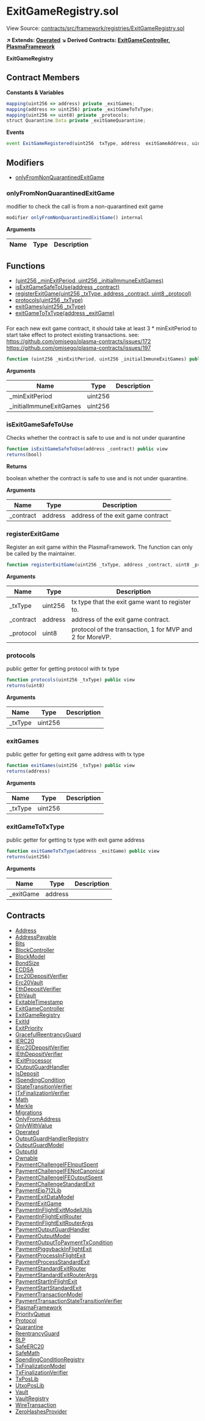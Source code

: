 # ExitGameRegistry.sol

View Source: [contracts/src/framework/registries/ExitGameRegistry.sol](../contracts/src/framework/registries/ExitGameRegistry.sol)

**↗ Extends: [Operated](Operated.md)**
**↘ Derived Contracts: [ExitGameController](ExitGameController.md), [PlasmaFramework](PlasmaFramework.md)**

**ExitGameRegistry**

## Contract Members
**Constants & Variables**

```js
mapping(uint256 => address) private _exitGames;
mapping(address => uint256) private _exitGameToTxType;
mapping(uint256 => uint8) private _protocols;
struct Quarantine.Data private _exitGameQuarantine;

```

**Events**

```js
event ExitGameRegistered(uint256  txType, address  exitGameAddress, uint8  protocol);
```

## Modifiers

- [onlyFromNonQuarantinedExitGame](#onlyfromnonquarantinedexitgame)

### onlyFromNonQuarantinedExitGame

modifier to check the call is from a non-quarantined exit game

```js
modifier onlyFromNonQuarantinedExitGame() internal
```

**Arguments**

| Name        | Type           | Description  |
| ------------- |------------- | -----|

## Functions

- [(uint256 _minExitPeriod, uint256 _initialImmuneExitGames)](#)
- [isExitGameSafeToUse(address _contract)](#isexitgamesafetouse)
- [registerExitGame(uint256 _txType, address _contract, uint8 _protocol)](#registerexitgame)
- [protocols(uint256 _txType)](#protocols)
- [exitGames(uint256 _txType)](#exitgames)
- [exitGameToTxType(address _exitGame)](#exitgametotxtype)

### 

For each new exit game contract, it should take at least 3 * minExitPeriod to start take effect to protect existing transactions.
     see: https://github.com/omisego/plasma-contracts/issues/172
          https://github.com/omisego/plasma-contracts/issues/197

```js
function (uint256 _minExitPeriod, uint256 _initialImmuneExitGames) public nonpayable
```

**Arguments**

| Name        | Type           | Description  |
| ------------- |------------- | -----|
| _minExitPeriod | uint256 |  | 
| _initialImmuneExitGames | uint256 |  | 

### isExitGameSafeToUse

Checks whether the contract is safe to use and is not under quarantine

```js
function isExitGameSafeToUse(address _contract) public view
returns(bool)
```

**Returns**

boolean whether the contract is safe to use and is not under quarantine.

**Arguments**

| Name        | Type           | Description  |
| ------------- |------------- | -----|
| _contract | address | address of the exit game contract | 

### registerExitGame

Register an exit game within the PlasmaFramework. The function can only be called by the maintainer.

```js
function registerExitGame(uint256 _txType, address _contract, uint8 _protocol) public nonpayable onlyOperator 
```

**Arguments**

| Name        | Type           | Description  |
| ------------- |------------- | -----|
| _txType | uint256 | tx type that the exit game want to register to. | 
| _contract | address | address of the exit game contract. | 
| _protocol | uint8 | protocol of the transaction, 1 for MVP and 2 for MoreVP. | 

### protocols

public getter for getting protocol with tx type

```js
function protocols(uint256 _txType) public view
returns(uint8)
```

**Arguments**

| Name        | Type           | Description  |
| ------------- |------------- | -----|
| _txType | uint256 |  | 

### exitGames

public getter for getting exit game address with tx type

```js
function exitGames(uint256 _txType) public view
returns(address)
```

**Arguments**

| Name        | Type           | Description  |
| ------------- |------------- | -----|
| _txType | uint256 |  | 

### exitGameToTxType

public getter for getting tx type with exit game address

```js
function exitGameToTxType(address _exitGame) public view
returns(uint256)
```

**Arguments**

| Name        | Type           | Description  |
| ------------- |------------- | -----|
| _exitGame | address |  | 

## Contracts

* [Address](Address.md)
* [AddressPayable](AddressPayable.md)
* [Bits](Bits.md)
* [BlockController](BlockController.md)
* [BlockModel](BlockModel.md)
* [BondSize](BondSize.md)
* [ECDSA](ECDSA.md)
* [Erc20DepositVerifier](Erc20DepositVerifier.md)
* [Erc20Vault](Erc20Vault.md)
* [EthDepositVerifier](EthDepositVerifier.md)
* [EthVault](EthVault.md)
* [ExitableTimestamp](ExitableTimestamp.md)
* [ExitGameController](ExitGameController.md)
* [ExitGameRegistry](ExitGameRegistry.md)
* [ExitId](ExitId.md)
* [ExitPriority](ExitPriority.md)
* [GracefulReentrancyGuard](GracefulReentrancyGuard.md)
* [IERC20](IERC20.md)
* [IErc20DepositVerifier](IErc20DepositVerifier.md)
* [IEthDepositVerifier](IEthDepositVerifier.md)
* [IExitProcessor](IExitProcessor.md)
* [IOutputGuardHandler](IOutputGuardHandler.md)
* [IsDeposit](IsDeposit.md)
* [ISpendingCondition](ISpendingCondition.md)
* [IStateTransitionVerifier](IStateTransitionVerifier.md)
* [ITxFinalizationVerifier](ITxFinalizationVerifier.md)
* [Math](Math.md)
* [Merkle](Merkle.md)
* [Migrations](Migrations.md)
* [OnlyFromAddress](OnlyFromAddress.md)
* [OnlyWithValue](OnlyWithValue.md)
* [Operated](Operated.md)
* [OutputGuardHandlerRegistry](OutputGuardHandlerRegistry.md)
* [OutputGuardModel](OutputGuardModel.md)
* [OutputId](OutputId.md)
* [Ownable](Ownable.md)
* [PaymentChallengeIFEInputSpent](PaymentChallengeIFEInputSpent.md)
* [PaymentChallengeIFENotCanonical](PaymentChallengeIFENotCanonical.md)
* [PaymentChallengeIFEOutputSpent](PaymentChallengeIFEOutputSpent.md)
* [PaymentChallengeStandardExit](PaymentChallengeStandardExit.md)
* [PaymentEip712Lib](PaymentEip712Lib.md)
* [PaymentExitDataModel](PaymentExitDataModel.md)
* [PaymentExitGame](PaymentExitGame.md)
* [PaymentInFlightExitModelUtils](PaymentInFlightExitModelUtils.md)
* [PaymentInFlightExitRouter](PaymentInFlightExitRouter.md)
* [PaymentInFlightExitRouterArgs](PaymentInFlightExitRouterArgs.md)
* [PaymentOutputGuardHandler](PaymentOutputGuardHandler.md)
* [PaymentOutputModel](PaymentOutputModel.md)
* [PaymentOutputToPaymentTxCondition](PaymentOutputToPaymentTxCondition.md)
* [PaymentPiggybackInFlightExit](PaymentPiggybackInFlightExit.md)
* [PaymentProcessInFlightExit](PaymentProcessInFlightExit.md)
* [PaymentProcessStandardExit](PaymentProcessStandardExit.md)
* [PaymentStandardExitRouter](PaymentStandardExitRouter.md)
* [PaymentStandardExitRouterArgs](PaymentStandardExitRouterArgs.md)
* [PaymentStartInFlightExit](PaymentStartInFlightExit.md)
* [PaymentStartStandardExit](PaymentStartStandardExit.md)
* [PaymentTransactionModel](PaymentTransactionModel.md)
* [PaymentTransactionStateTransitionVerifier](PaymentTransactionStateTransitionVerifier.md)
* [PlasmaFramework](PlasmaFramework.md)
* [PriorityQueue](PriorityQueue.md)
* [Protocol](Protocol.md)
* [Quarantine](Quarantine.md)
* [ReentrancyGuard](ReentrancyGuard.md)
* [RLP](RLP.md)
* [SafeERC20](SafeERC20.md)
* [SafeMath](SafeMath.md)
* [SpendingConditionRegistry](SpendingConditionRegistry.md)
* [TxFinalizationModel](TxFinalizationModel.md)
* [TxFinalizationVerifier](TxFinalizationVerifier.md)
* [TxPosLib](TxPosLib.md)
* [UtxoPosLib](UtxoPosLib.md)
* [Vault](Vault.md)
* [VaultRegistry](VaultRegistry.md)
* [WireTransaction](WireTransaction.md)
* [ZeroHashesProvider](ZeroHashesProvider.md)
